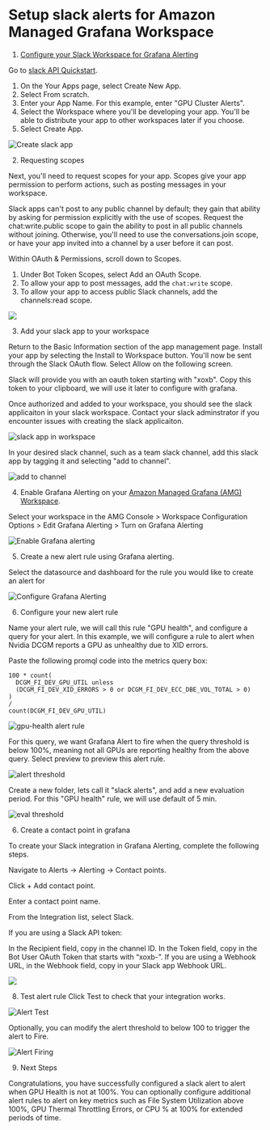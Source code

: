 # Setup slack alerts for Amazon Managed Grafana Workspace

1. [Configure your Slack Workspace for Grafana Alerting](https://grafana.com/docs/grafana/latest/alerting/configure-notifications/manage-contact-points/integrations/configure-slack/#configure-slack-for-alerting)

Go to [slack API Quickstart](https://api.slack.com/quickstart).

1. On the Your Apps page, select Create New App.
2. Select From scratch.
3. Enter your App Name. For this example, enter "GPU Cluster Alerts".
4. Select the Workspace where you'll be developing your app. You'll be able to distribute your app to other workspaces later if you choose.
5. Select Create App.

![Create slack app](assets/create-slack-app.png)


2. Requesting scopes 

Next, you'll need to request scopes for your app. Scopes give your app permission to perform actions, such as posting messages in your workspace.

Slack apps can't post to any public channel by default; they gain that ability by asking for permission explicitly with the use of scopes. Request the chat:write.public scope to gain the ability to post in all public channels without joining. Otherwise, you'll need to use the conversations.join scope, or have your app invited into a channel by a user before it can post.

Within OAuth & Permissions, scroll down to Scopes.

1. Under Bot Token Scopes, select Add an OAuth Scope.
2. To allow your app to post messages, add the `chat:write` scope.
3. To allow your app to access public Slack channels, add the channels:read scope.

![](assets/slack-scopes.png)

3. Add your slack app to your workspace

Return to the Basic Information section of the app management page.
Install your app by selecting the Install to Workspace button.
You'll now be sent through the Slack OAuth flow. Select Allow on the following screen.

Slack will provide you with an oauth token starting with "xoxb". Copy this token to your clipboard, we will use it later to configure with grafana.

Once authorized and added to your workspace, you should see the slack applicaiton in your slack workspace. Contact your slack adminstrator if you encounter issues with creating the slack applicaiton.

![slack app in workspace](assets/slack-app-workspace.png)

In your desired slack channel, such as a team slack channel, add this slack app by tagging it and selecting "add to channel".

![add to channel](assets/add-to-channel.png)


4. Enable Grafana Alerting on your [Amazon Managed Grafana (AMG) Workspace](console.aws.amazon.com/grafana/home). 

Select your workspace in the AMG Console > Workspace Configuration Options > Edit Grafana Alerting > Turn on Grafana Alerting 

![Enable Grafana alerting](assets/enable_grafana_alerting.png)

5. Create a new alert rule using Grafana alerting.

Select the datasource and dashboard for the rule you would like to create an alert for

![Configure Grafana Alerting](assets/configure_grafana_alerting.png)

6. Configure your new alert rule 

Name your alert rule, we will call this rule "GPU health", and configure a query for your alert. In this example, we will configure a rule to alert when Nvidia DCGM reports a GPU as unhealthy due to XID errors. 

Paste the following promql code into the metrics query box:

```
100 * count(
  DCGM_FI_DEV_GPU_UTIL unless 
  (DCGM_FI_DEV_XID_ERRORS > 0 or DCGM_FI_DEV_ECC_DBE_VOL_TOTAL > 0)
)
/
count(DCGM_FI_DEV_GPU_UTIL)
```

![gpu-health alert rule](assets/gpu-health-alert.png)


For this query, we want Grafana Alert to fire when the query threshold is below 100%, meaning not all GPUs are reporting healthy from the above query. Select preview to preview this alert rule.

![alert threshold](assets/alert-threshold.png)

Create a new folder, lets call it "slack alerts", and add a new evaluation period. For this "GPU health" rule, we will use default of 5 min. 

![eval threshold](assets/eval-threshold.png)

6. Create a contact point in grafana

To create your Slack integration in Grafana Alerting, complete the following steps.

Navigate to Alerts -> Alerting -> Contact points.

Click + Add contact point.

Enter a contact point name.

From the Integration list, select Slack.

If you are using a Slack API token:

In the Recipient field, copy in the channel ID.
In the Token field, copy in the Bot User OAuth Token that starts with “xoxb-”.
If you are using a Webhook URL, in the Webhook field, copy in your Slack app Webhook URL.

![](assets/configure-contact-point.png)


8. Test alert rule
Click Test to check that your integration works. 

![Alert Test](assets/alert-test.png)


Optionally, you can modify the alert threshold to below 100 to trigger the alert to Fire. 

![Alert Firing](assets/alert-firing.png)

9. Next Steps

Congratulations, you have successfully configured a slack alert to alert when GPU Health is not at 100%. You can optionally configure additional alert rules to alert on key metrics such as File System Utilization above 100%, GPU Thermal Throttling Errors, or CPU % at 100% for extended periods of time.  